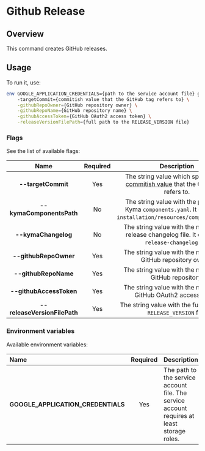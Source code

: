 # Github Release

## Overview

This command creates GitHub releases.

## Usage

To run it, use:
```bash
env GOOGLE_APPLICATION_CREDENTIALS={path to the service account file} go run main.go \ 
    -targetCommit={commitish value that the GitHub tag refers to} \
    -githubRepoOwner={GitHub repository owner} \
    -githubRepoName={GitHub repository name} \
    -githubAccessToken={GitHub OAuth2 access token} \
    -releaseVersionFilePath={full path to the RELEASE_VERSION file} 
```

### Flags

See the list of available flags:

|                Name                 | Required  |                                                                        Description                                                                   |
|:-----------------------------------:|:---------:|:----------------------------------------------------------------------------------------------------------------------------------------------------:|
|         **--targetCommit**          |    Yes    | The string value which specifies the [commitish value](https://docs.github.com/en/rest/releases/releases#create-a-release) that the GitHub tag refers to.  
|      **--kymaComponentsPath**       |    No     |                   The string value with the path to the Kyma `components.yaml`. It defaults to `installation/resources/components.yaml`.                   
|         **--kymaChangelog**         |    No     |                            The string value with the name of the release changelog file. It defaults to `release-changelog.md`.                            
|        **--githubRepoOwner**        |    Yes    |                                               The string value with the name of the GitHub repository owner.                                               
|        **--githubRepoName**         |    Yes    |                                                  The string value with the name of the GitHub repository.                                                  
|       **--githubAccessToken**       |    Yes    |                                             The string value with the name of the GitHub OAuth2 access token.                                              
|    **--releaseVersionFilePath**     |    Yes    |                                             The string value with the full path to the `RELEASE_VERSION` file.                                             

### Environment variables

Available environment variables:

| Name                                  | Required | Description                                                                                          |
| :------------------------------------ | :------: | :--------------------------------------------------------------------------------------------------- |
| **GOOGLE_APPLICATION_CREDENTIALS**    |    Yes   | The path to the service account file. The service account requires at least storage roles. |
